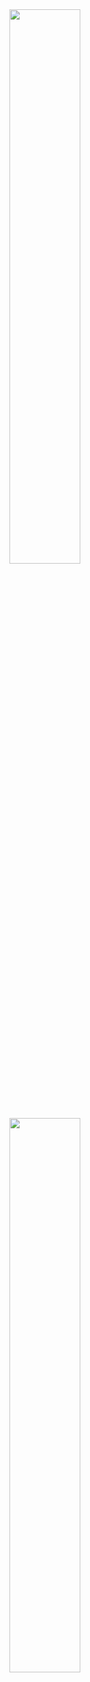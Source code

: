 <img align="left" width="50%" src="https://readme-stats-mu-neon.vercel.app/api?username=Jooans45&show_icons=true&theme=monokai" />

<img align="left" width="50%" src="https://readme-stats-mu-neon.vercel.app/api/top-langs?username=Jooans45&theme=monokai" />

